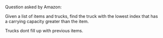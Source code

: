 Question asked by Amazon:

Given a list of items and trucks, find the truck with the lowest index that has a carrying capacity greater than the item. 

Trucks dont fill up with previous items. 